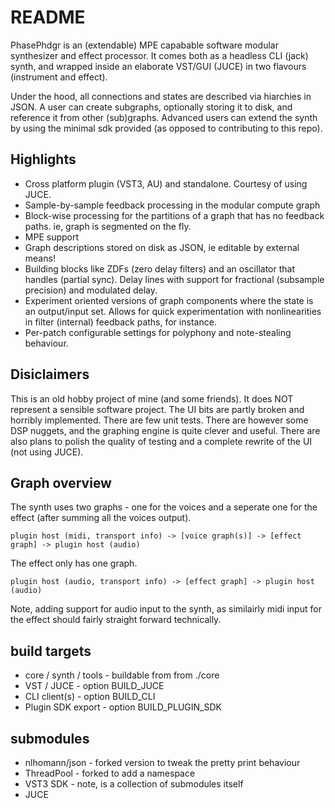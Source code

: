 # README #

PhasePhdgr is an (extendable) MPE capabable software modular synthesizer and effect processor. It comes both as a headless CLI (jack) synth, and wrapped inside an elaborate VST/GUI (JUCE) in two flavours (instrument and effect).

Under the hood, all connections and states are described via hiarchies in JSON. A user can create subgraphs, optionally storing it to disk, and reference it from other (sub)graphs. Advanced users can extend the synth by using the minimal sdk provided (as opposed to contributing to this repo).

## Highlights ##
- Cross platform plugin (VST3, AU) and standalone. Courtesy of using JUCE.
- Sample-by-sample feedback processing in the modular compute graph
- Block-wise processing for the partitions of a graph that has no feedback paths. ie, graph is segmented on the fly.
- MPE support
- Graph descriptions stored on disk as JSON, ie editable by external means!
- Building blocks like ZDFs (zero delay filters) and an oscillator that handles (partial sync). Delay lines with support for fractional (subsample precision) and modulated delay.
- Experiment oriented versions of graph components where the state is an output/input set. Allows for quick experimentation with nonlinearities in filter (internal) feedback paths, for instance.
- Per-patch configurable settings for polyphony and note-stealing behaviour.

## Disiclaimers ##
This is an old hobby project of mine (and some friends). It does NOT represent a sensible software project. The UI bits are partly broken and horribly implemented. There are few unit tests. There are however some DSP nuggets, and the graphing engine is quite clever and useful. There are also plans to polish the quality of testing and  a complete rewrite of the UI (not using JUCE).

## Graph overview ##

The synth uses two graphs - one for the voices and a seperate one for the effect (after summing all the voices output). 
```
plugin host (midi, transport info) -> [voice graph(s)] -> [effect graph] -> plugin host (audio)
```

The effect only has one graph.
```
plugin host (audio, transport info) -> [effect graph] -> plugin host (audio)
```

Note, adding support for audio input to the synth, as similairly midi input for the effect should fairly straight forward technically.

## build targets ##

* core / synth / tools - buildable from from ./core
* VST / JUCE - option BUILD_JUCE
* CLI client(s) - option BUILD_CLI
* Plugin SDK export - option BUILD_PLUGIN_SDK

## submodules ##

* nlhomann/json - forked version to tweak the pretty print behaviour
* ThreadPool - forked to add a namespace
* VST3 SDK - note, is a collection of submodules itself
* JUCE
